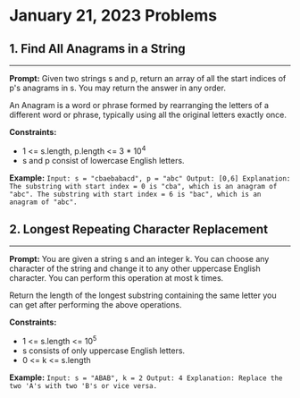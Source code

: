 # January 21, 2023 Problems

## 1. Find All Anagrams in a String

---
**Prompt:** Given two strings s and p, return an array of all the start indices of p's anagrams in s. You may return the answer in any order.

An Anagram is a word or phrase formed by rearranging the letters of a different word or phrase, typically using all the original letters exactly once.

**Constraints:**
- 1 <= s.length, p.length <= 3 * 10<sup>4</sup> 
- s and p consist of lowercase English letters.

**Example:**
`Input: s = "cbaebabacd", p = "abc"
Output: [0,6]
Explanation:
The substring with start index = 0 is "cba", which is an anagram of "abc".
The substring with start index = 6 is "bac", which is an anagram of "abc".`

## 2. Longest Repeating Character Replacement

---
**Prompt:** You are given a string s and an integer k. You can choose any character of the string and change it to any other uppercase English character. You can perform this operation at most k times.

Return the length of the longest substring containing the same letter you can get after performing the above operations.

**Constraints:**
- 1 <= s.length <= 10<sup>5</sup> 
- s consists of only uppercase English letters. 
- 0 <= k <= s.length

**Example:**
`Input: s = "ABAB", k = 2
Output: 4
Explanation: Replace the two 'A's with two 'B's or vice versa.`